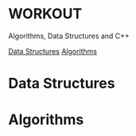 WORKOUT
=======

Algorithms, Data Structures and C++

[Data Structures](#data-structures)
[Algorithms](#algorithms)


# Data Structures


# Algorithms



